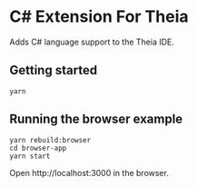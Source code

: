 # C# Extension For Theia
Adds C# language support to the Theia IDE.

## Getting started

```
yarn
```

## Running the browser example

    yarn rebuild:browser
    cd browser-app
    yarn start

Open http://localhost:3000 in the browser.
